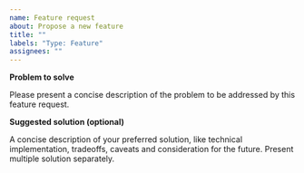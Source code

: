 ```yaml
---
name: Feature request
about: Propose a new feature
title: ""
labels: "Type: Feature"
assignees: ""
---
```


**Problem to solve**

Please present a concise description of the problem to be addressed by this feature request.

**Suggested solution (optional)**

A concise description of your preferred solution, like technical implementation,
tradeoffs, caveats and consideration for the future. Present multiple solution
separately.
